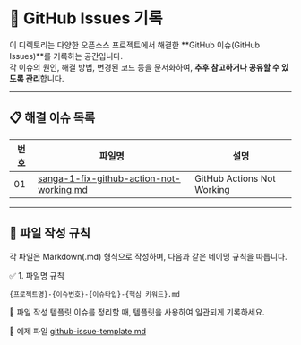 # 📝 GitHub Issues 기록

이 디렉토리는 다양한 오픈소스 프로젝트에서 해결한 **GitHub 이슈(GitHub Issues)**를 기록하는 공간입니다.  
각 이슈의 원인, 해결 방법, 변경된 코드 등을 문서화하여, **추후 참고하거나 공유할 수 있도록 관리**합니다.    

---

## 📋 해결 이슈 목록

| 번호 | 파일명 | 설명 |
|---|---|---|
| 01 | [sanga-1-fix-github-action-not-working.md](./sanga-1-fix-github-action-not-working.md) | GitHub Actions Not Working |

---

## 📌 파일 작성 규칙

각 파일은 Markdown(.md) 형식으로 작성하며, 다음과 같은 네이밍 규칙을 따릅니다.

✅ 1. 파일명 규칙

```text
{프로젝트명}-{이슈번호}-{이슈타입}-{핵심 키워드}.md
```

📌 파일 작성 템플릿
이슈를 정리할 때, 템플릿을 사용하여 일관되게 기록하세요.

📄 예제 파일  [github-issue-template.md](../../templates/github-issue-template.md)

